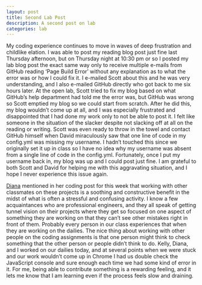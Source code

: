 ```yaml
---
layout: post
title: Second Lab Post
description: A second post on lab
categories: lab
---
```

My coding experience continues to move in waves of deep frustration and childlike elation. I was able to post my reading blog post just fine last Thursday afternoon, but on Thursday night at 10:30 pm or so I posted my lab blog post the exact same way only to receive multiple e-mails from GitHub reading ‘Page Build Error’ without any explanation as to what the error was or how I could fix it. I e-mailed Scott about this and he was very understanding, and I also e-mailed GitHub directly who got back to me six hours later. At the open lab, Scott tried to fix my blog based on what GitHub’s help department had told me the error was, but GitHub was wrong so Scott emptied my blog so we could start from scratch. After he did this, my blog wouldn’t come up at all, and I was especially frustrated and disappointed that I had done my work only to not be able to post it. I felt like someone in the situation of the slacker despite not slacking off at all on the reading or writing. Scott was even ready to throw in the towel and contact GitHub himself when David miraculously saw that one line of code in my config.yml was missing my username. I hadn’t touched this since we originally set it up in class so I have no idea why my username was absent from a single line of code in the config.yml. Fortunately, once I put my username back in, my blog was up and I could post just fine. I am grateful to both Scott and David for helping me with this aggravating situation, and I hope I never experience this issue again.

[Diana](http://dianarosenberger.github.io/blog/2016-02-03/week3.html) mentioned in her coding post for this week that working with other classmates on these projects is a soothing and constructive benefit in the midst of what is often a stressful and confusing activity. I know a few acquaintances who are professional engineers, and they all speak of getting tunnel vision on their projects where they get so focused on one aspect of something they are working on that they can’t see other mistakes right in front of them. Probably every person in our class experiences that when they are working on the dailies. The nice thing about working with other people on the coding assignments is that one person might think to check something that the other person or people didn’t think to do. Kelly, Diana, and I worked on our dailies today, and at several points when we were stuck and our work wouldn’t come up in Chrome I had us double check the JavaScript console and sure enough each time we had some kind of error in it. For me, being able to contribute something is a rewarding feeling, and it lets me know that I am learning even if the process feels slow and draining.
